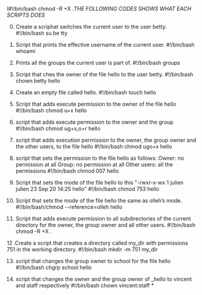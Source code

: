 l#!/bin/bash
chmod -R +X .*THE FOLLOWING CODES SHOWS WHAT EACH SCRIPTS DOES*

0. Create a scriphat switches the current user to the user betty. #!/bin/bash su be   tty

1. Script that prints the effective username of the current user. #!/bin/bash whoami

2. Prints all the groups the current user is part of. #!/bin/bash groups

3. Script that ches the owner of the file hello to the user betty. #!/bin/bash chown betty hello

4. Create an empty file called hello. #!/bin/bash touch hello

5. Script that adds execute permission to the owner of the file hello #!/bin/bash chmod u+x hello

6. script that adds execute permission to the owner and the group  #!/bin/bash chmod ug+x,o+r hello

7. script that adds execution permission to the owner, the group owner and the other users, to the file hello #!/bin/bash chmod ugo+x hello

8. script that sets the permission to the file hello as follows:
Owner: no permission at all
Group: no permission at all
Other users: all the permissions
#!/bin/bash chmod 007 hello

9. Script that sets the mode of the file hello to this "-rwxr-x-wx 1 julien julien 23 Sep 20 14:25 hello" #!/bin/bash chmod 753 hello

10. Script that sets the mode of the file hello the same as olleh’s mode. #!/bin/bash/chmod --reference=olleh hello

11. Script that adds execute permission to all subdirectories of the current directory for the owner, the group owner and all other users. #!/bin/bash chmod -R +X .

12 .Create a script that creates a directory called my_dir with permissions 751 in the working directory. #!/bin/bash mkdir -m 751 my_dir

13. script that changes the group owner to school for the file hello #!/bin/bash chgrp school hello

14. script that changes the owner and the group owner of _hello to vincent and staff respectively  #!/bin/bash chown vincent:staff *
